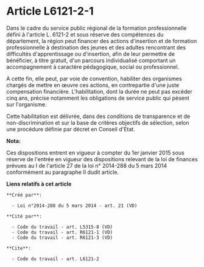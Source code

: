 # Article L6121-2-1

Dans le cadre du service public régional de la formation professionnelle défini à l'article L. 6121-2 et sous réserve des
compétences du département, la région peut financer des actions d'insertion et de formation professionnelle à destination des
jeunes et des adultes rencontrant des difficultés d'apprentissage ou d'insertion, afin de leur permettre de bénéficier, à
titre gratuit, d'un parcours individualisé comportant un accompagnement à caractère pédagogique, social ou professionnel. 

A cette fin, elle peut, par voie de convention, habiliter des organismes chargés de mettre en œuvre ces actions, en
contrepartie d'une juste compensation financière. L'habilitation, dont la durée ne peut pas excéder cinq ans, précise
notamment les obligations de service public qui pèsent sur l'organisme. 

Cette habilitation est délivrée, dans des conditions de transparence et de non-discrimination et sur la base de critères
objectifs de sélection, selon une procédure définie par décret en Conseil d'Etat.

**Nota:**

Ces dispositions entrent en vigueur à compter du 1er janvier 2015 sous réserve de l'entrée en vigueur des dispositions
relevant de la loi de finances prévues au I de l'article 27 de la loi n° 2014-288 du 5 mars 2014 conformément au paragraphe
II dudit article.

**Liens relatifs à cet article**

	**Créé par**:

	  - Loi n°2014-288 du 5 mars 2014 - art. 21 (VD)

	**Cité par**:

	  - Code du travail - art. L5315-8 (VD)
	  - Code du travail - art. R6121-1 (VD)
	  - Code du travail - art. R6121-3 (VD)

	**Cite**:

	  - Code du travail - art. L6121-2
